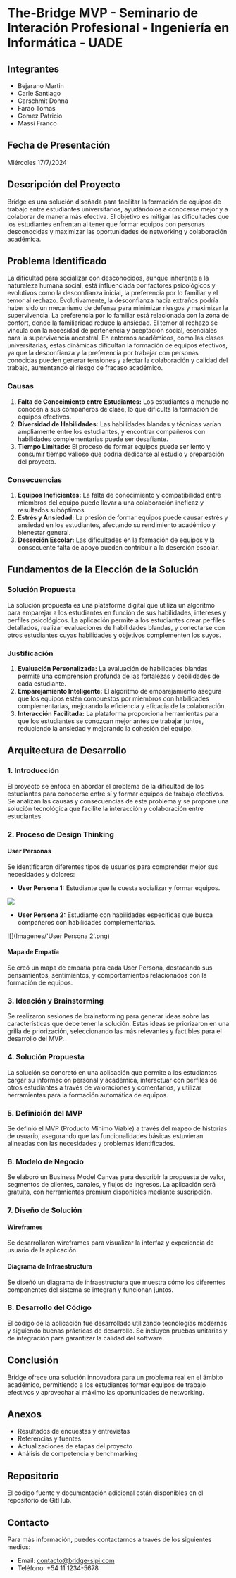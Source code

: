 # The-Bridge MVP - Seminario de Interación Profesional - Ingeniería en Informática - UADE

## Integrantes
- Bejarano Martin
- Carle Santiago
- Carschmit Donna
- Farao Tomas
- Gomez Patricio
- Massi Franco

## Fecha de Presentación
Miércoles 17/7/2024

## Descripción del Proyecto
Bridge es una solución diseñada para facilitar la formación de equipos de trabajo entre estudiantes universitarios, ayudándolos a conocerse mejor y a colaborar de manera más efectiva. El objetivo es mitigar las dificultades que los estudiantes enfrentan al tener que formar equipos con personas desconocidas y maximizar las oportunidades de networking y colaboración académica.

## Problema Identificado
La dificultad para socializar con desconocidos, aunque inherente a la naturaleza humana social, está influenciada por factores psicológicos y evolutivos como la desconfianza inicial, la preferencia por lo familiar y el temor al rechazo. Evolutivamente, la desconfianza hacia extraños podría haber sido un mecanismo de defensa para minimizar riesgos y maximizar la supervivencia. La preferencia por lo familiar está relacionada con la zona de confort, donde la familiaridad reduce la ansiedad. El temor al rechazo se vincula con la necesidad de pertenencia y aceptación social, esenciales para la supervivencia ancestral. En entornos académicos, como las clases universitarias, estas dinámicas dificultan la formación de equipos efectivos, ya que la desconfianza y la preferencia por trabajar con personas conocidas pueden generar tensiones y afectar la colaboración y calidad del trabajo, aumentando el riesgo de fracaso académico.

### Causas
1. **Falta de Conocimiento entre Estudiantes:** Los estudiantes a menudo no conocen a sus compañeros de clase, lo que dificulta la formación de equipos efectivos.
2. **Diversidad de Habilidades:** Las habilidades blandas y técnicas varían ampliamente entre los estudiantes, y encontrar compañeros con habilidades complementarias puede ser desafiante.
3. **Tiempo Limitado:** El proceso de formar equipos puede ser lento y consumir tiempo valioso que podría dedicarse al estudio y preparación del proyecto.

### Consecuencias
1. **Equipos Ineficientes:** La falta de conocimiento y compatibilidad entre miembros del equipo puede llevar a una colaboración ineficaz y resultados subóptimos.
2. **Estrés y Ansiedad:** La presión de formar equipos puede causar estrés y ansiedad en los estudiantes, afectando su rendimiento académico y bienestar general.
3. **Deserción Escolar:** Las dificultades en la formación de equipos y la consecuente falta de apoyo pueden contribuir a la deserción escolar.

## Fundamentos de la Elección de la Solución
### Solución Propuesta
La solución propuesta es una plataforma digital que utiliza un algoritmo para emparejar a los estudiantes en función de sus habilidades, intereses y perfiles psicológicos. La aplicación permite a los estudiantes crear perfiles detallados, realizar evaluaciones de habilidades blandas, y conectarse con otros estudiantes cuyas habilidades y objetivos complementen los suyos.

### Justificación
1. **Evaluación Personalizada:** La evaluación de habilidades blandas permite una comprensión profunda de las fortalezas y debilidades de cada estudiante.
2. **Emparejamiento Inteligente:** El algoritmo de emparejamiento asegura que los equipos estén compuestos por miembros con habilidades complementarias, mejorando la eficiencia y eficacia de la colaboración.
3. **Interacción Facilitada:** La plataforma proporciona herramientas para que los estudiantes se conozcan mejor antes de trabajar juntos, reduciendo la ansiedad y mejorando la cohesión del equipo.

## Arquitectura de Desarrollo

### 1. Introducción
El proyecto se enfoca en abordar el problema de la dificultad de los estudiantes para conocerse entre sí y formar equipos de trabajo efectivos. Se analizan las causas y consecuencias de este problema y se propone una solución tecnológica que facilite la interacción y colaboración entre estudiantes.

### 2. Proceso de Design Thinking
#### User Personas
Se identificaron diferentes tipos de usuarios para comprender mejor sus necesidades y dolores:
- **User Persona 1:** Estudiante que le cuesta socializar y formar equipos.
  
![](Imagenes/User_Persona_1.png)

- **User Persona 2:** Estudiante con habilidades específicas que busca compañeros con habilidades complementarias.

![](Imagenes/'User Persona 2'.png)

#### Mapa de Empatía
Se creó un mapa de empatía para cada User Persona, destacando sus pensamientos, sentimientos, y comportamientos relacionados con la formación de equipos.

### 3. Ideación y Brainstorming
Se realizaron sesiones de brainstorming para generar ideas sobre las características que debe tener la solución. Estas ideas se priorizaron en una grilla de priorización, seleccionando las más relevantes y factibles para el desarrollo del MVP.

### 4. Solución Propuesta
La solución se concretó en una aplicación que permite a los estudiantes cargar su información personal y académica, interactuar con perfiles de otros estudiantes a través de valoraciones y comentarios, y utilizar herramientas para la formación automática de equipos.

### 5. Definición del MVP
Se definió el MVP (Producto Mínimo Viable) a través del mapeo de historias de usuario, asegurando que las funcionalidades básicas estuvieran alineadas con las necesidades y problemas identificados.

### 6. Modelo de Negocio
Se elaboró un Business Model Canvas para describir la propuesta de valor, segmentos de clientes, canales, y flujos de ingresos. La aplicación será gratuita, con herramientas premium disponibles mediante suscripción.

### 7. Diseño de Solución
#### Wireframes
Se desarrollaron wireframes para visualizar la interfaz y experiencia de usuario de la aplicación.

#### Diagrama de Infraestructura
Se diseñó un diagrama de infraestructura que muestra cómo los diferentes componentes del sistema se integran y funcionan juntos.

### 8. Desarrollo del Código
El código de la aplicación fue desarrollado utilizando tecnologías modernas y siguiendo buenas prácticas de desarrollo. Se incluyen pruebas unitarias y de integración para garantizar la calidad del software.

## Conclusión
Bridge ofrece una solución innovadora para un problema real en el ámbito académico, permitiendo a los estudiantes formar equipos de trabajo efectivos y aprovechar al máximo las oportunidades de networking.

## Anexos
- Resultados de encuestas y entrevistas
- Referencias y fuentes
- Actualizaciones de etapas del proyecto
- Análisis de competencia y benchmarking

## Repositorio
El código fuente y documentación adicional están disponibles en el repositorio de GitHub.

## Contacto
Para más información, puedes contactarnos a través de los siguientes medios:
- Email: contacto@bridge-sipi.com
- Teléfono: +54 11 1234-5678
